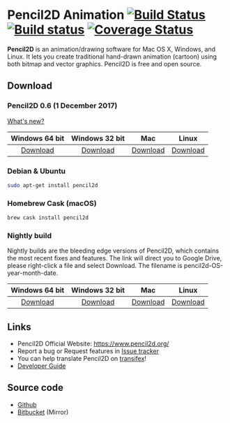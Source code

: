 

# Pencil2D Animation [![Build Status](https://travis-ci.org/AnimationNerds/pencil.svg?branch=master)](https://travis-ci.org/AnimationNerds/pencil) [![Build status](https://ci.appveyor.com/api/projects/status/80lc864m2h0n7ixj?svg=true)](https://ci.appveyor.com/project/Droobledores/pencil) [![Coverage Status](https://coveralls.io/repos/github/AnimationNerds/pencil/badge.svg?branch=master)](https://coveralls.io/github/AnimationNerds/pencil?branch=master)

**Pencil2D** is an animation/drawing software for Mac OS X, Windows, and Linux. It lets you create traditional hand-drawn animation (cartoon) using both bitmap and vector graphics. Pencil2D is free and open source.

## Download ###

### Pencil2D 0.6  (1 December 2017)

[What's new?](https://www.pencil2d.org/2017/12/introducing-pencil2d-0.6.html)

| Windows 64 bit   | Windows 32 bit    | Mac             | Linux             |
| :--------------: | :---------------: | :-------------: | :---------------: |
| [Download][0]    | [Download][1]     | [Download][2]   | [Download][3]     |

[0]: https://github.com/pencil2d/pencil/releases/download/0.6.0/pencil2d-win64-0.6.0-ffmpeg341.zip
[1]: https://github.com/pencil2d/pencil/releases/download/0.6.0/pencil2d-win32-0.6.0.zip
[2]: https://github.com/pencil2d/pencil/releases/download/0.6.0/pencil2d-mac-0.6.0.zip
[3]: https://github.com/pencil2d/pencil/releases/download/0.6.0/pencil2d-linux-amd64-0.6.0.AppImage

### Debian & Ubuntu

```bash    
sudo apt-get install pencil2d
```

### Homebrew Cask (macOS)

```bash
brew cask install pencil2d
```

### Nightly build

Nightly builds are the bleeding edge versions of Pencil2D, which contains the most recent fixes and features.
The link will direct you to Google Drive, please right-click a file and select Download. The filename is pencil2d-OS-year-month-date.

| Windows 64 bit   | Windows 32 bit    | Mac             | Linux             |
| :--------------: | :---------------: | :-------------: | :---------------: |
| [Download][4]    | [Download][5]     | [Download][6]   | [Download][7]     |

[4]: https://goo.gl/ZaYAtw
[5]: https://goo.gl/cKbtgM
[6]: https://goo.gl/WrAVu9
[7]: https://goo.gl/9TzYRV

## Links

* Pencil2D Official Website: <https://www.pencil2d.org/>
* Report a bug or Request features in [Issue tracker](https://github.com/AnimationNerds/pencil/issues)
* You can help translate Pencil2D on [transifex](https://www.transifex.com/pencil2d/)!
* [Developer Guide](https://github.com/pencil2d/pencil/wiki)

## Source code

* [Github](https://github.com/AnimationNerds/pencil)
* [Bitbucket](https://bitbucket.org/chchwy/pencil2d) (Mirror)

